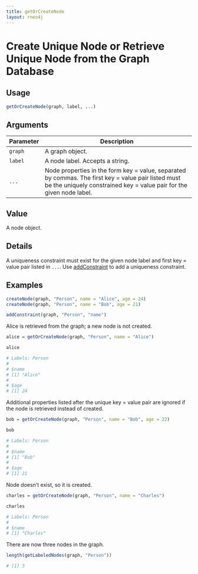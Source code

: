 ```yaml
---
title: getOrCreateNode
layout: rneo4j
---
```


# Create Unique Node or Retrieve Unique Node from the Graph Database

## Usage

```r
getOrCreateNode(graph, label, ...)
```

## Arguments

| Parameter | Description     |
| --------- | --------------- |
| `graph`   | A graph object. |
| `label`   | A node label. Accepts a string. |
| `...`     | Node properties in the form key = value, separated by commas. The first key = value pair listed must be the uniquely constrained key = value pair for the given node label. |

## Value

A node object.

## Details

A uniqueness constraint must exist for the given node label and first key = value pair listed in `...`. Use [addConstraint](add-constraint.html) to add a uniqueness constraint.

## Examples

```r
createNode(graph, "Person", name = "Alice", age = 24)
createNode(graph, "Person", name = "Bob", age = 21)

addConstraint(graph, "Person", "name")
```

Alice is retrieved from the graph; a new node is not created.

```r
alice = getOrCreateNode(graph, "Person", name = "Alice")

alice

# Labels: Person
#
# $name
# [1] "Alice"
#
# $age
# [1] 24
```

Additional properties listed after the unique key = value pair are ignored if the node is retrieved instead of created.

```r
bob = getOrCreateNode(graph, "Person", name = "Bob", age = 22)

bob

# Labels: Person
#
# $name
# [1] "Bob"
#
# $age
# [1] 21
```

Node doesn't exist, so it is created.

```r
charles = getOrCreateNode(graph, "Person", name = "Charles")

charles

# Labels: Person
#
# $name
# [1] "Charles"
```

There are now three nodes in the graph.

```r
length(getLabeledNodes(graph, "Person"))

# [1] 3
```

